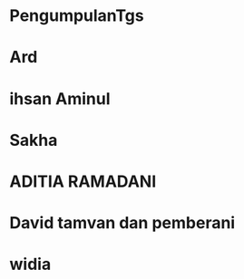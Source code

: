 # PengumpulanTgs
# Ard
# ihsan Aminul
# Sakha
# ADITIA RAMADANI
# David tamvan dan pemberani
# widia 